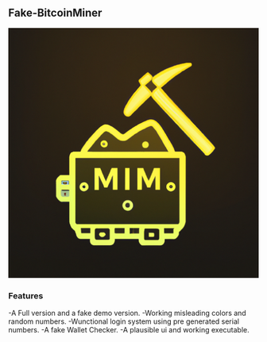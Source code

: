 ## Fake-BitcoinMiner
  ![](https://github.com/jauzin23/fake-BitcoinMiner/blob/main/BitcoinMiner.png)
### Features

-A Full version and a fake demo version.
-Working misleading colors and random numbers.
-Wunctional login system using pre generated serial numbers.
-A fake Wallet Checker.
-A plausible ui and working executable.
